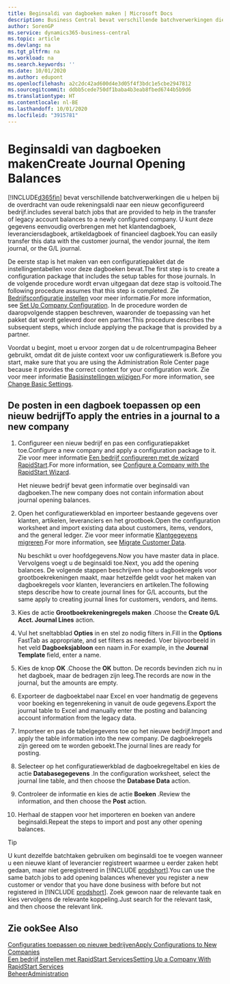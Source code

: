 ```yaml
---
title: Beginsaldi van dagboeken maken | Microsoft Docs
description: Business Central bevat verschillende batchverwerkingen die u helpen bij de overdracht van oude rekeningsaldi naar een nieuw geconfigureerd bedrijf. U kunt deze gegevens gemakkelijk overbrengen met dagboekboekingen.
author: SorenGP
ms.service: dynamics365-business-central
ms.topic: article
ms.devlang: na
ms.tgt_pltfrm: na
ms.workload: na
ms.search.keywords: ''
ms.date: 10/01/2020
ms.author: edupont
ms.openlocfilehash: a2c2dc42ad600d4e3d05f4f3bdc1e5cbe2947812
ms.sourcegitcommit: ddbb5cede750df1baba4b3eab8fbed6744b5b9d6
ms.translationtype: HT
ms.contentlocale: nl-BE
ms.lasthandoff: 10/01/2020
ms.locfileid: "3915781"
---
```

# <a name="create-journal-opening-balances"></a><span data-ttu-id="3435a-104">Beginsaldi van dagboeken maken</span><span class="sxs-lookup"><span data-stu-id="3435a-104">Create Journal Opening Balances</span></span>

[!INCLUDE[d365fin](includes/d365fin_md.md)] <span data-ttu-id="3435a-105">bevat verschillende batchverwerkingen die u helpen bij de overdracht van oude rekeningsaldi naar een nieuw geconfigureerd bedrijf.</span><span class="sxs-lookup"><span data-stu-id="3435a-105">includes several batch jobs that are provided to help in the transfer of legacy account balances to a newly configured company.</span></span> <span data-ttu-id="3435a-106">U kunt deze gegevens eenvoudig overbrengen met het klantendagboek, leveranciersdagboek, artikeldagboek of financieel dagboek.</span><span class="sxs-lookup"><span data-stu-id="3435a-106">You can easily transfer this data with the customer journal, the vendor journal, the item journal, or the G/L journal.</span></span>

<span data-ttu-id="3435a-107">De eerste stap is het maken van een configuratiepakket dat de instellingentabellen voor deze dagboeken bevat.</span><span class="sxs-lookup"><span data-stu-id="3435a-107">The first step is to create a configuration package that includes the setup tables for those journals.</span></span> <span data-ttu-id="3435a-108">In de volgende procedure wordt ervan uitgegaan dat deze stap is voltooid.</span><span class="sxs-lookup"><span data-stu-id="3435a-108">The following procedure assumes that this step is completed.</span></span> <span data-ttu-id="3435a-109">Zie [Bedrijfsconfiguratie instellen](admin-set-up-company-configuration.md) voor meer informatie.</span><span class="sxs-lookup"><span data-stu-id="3435a-109">For more information, see [Set Up Company Configuration](admin-set-up-company-configuration.md).</span></span> <span data-ttu-id="3435a-110">In de procedure worden de daaropvolgende stappen beschreven, waaronder de toepassing van het pakket dat wordt geleverd door een partner.</span><span class="sxs-lookup"><span data-stu-id="3435a-110">This procedure describes the subsequent steps, which include applying the package that is provided by a partner.</span></span>  

<span data-ttu-id="3435a-111">Voordat u begint, moet u ervoor zorgen dat u de rolcentrumpagina Beheer gebruikt, omdat dit de juiste context voor uw configuratiewerk is.</span><span class="sxs-lookup"><span data-stu-id="3435a-111">Before you start, make sure that you are using the Administration Role Center page because it provides the correct context for your configuration work.</span></span> <span data-ttu-id="3435a-112">Zie voor meer informatie [Basisinstellingen wijzigen](ui-change-basic-settings.md).</span><span class="sxs-lookup"><span data-stu-id="3435a-112">For more information, see [Change Basic Settings](ui-change-basic-settings.md).</span></span>

## <a name="to-apply-the-entries-in-a-journal-to-a-new-company"></a><span data-ttu-id="3435a-113">De posten in een dagboek toepassen op een nieuw bedrijf</span><span class="sxs-lookup"><span data-stu-id="3435a-113">To apply the entries in a journal to a new company</span></span>

1. <span data-ttu-id="3435a-114">Configureer een nieuw bedrijf en pas een configuratiepakket toe.</span><span class="sxs-lookup"><span data-stu-id="3435a-114">Configure a new company and apply a configuration package to it.</span></span> <span data-ttu-id="3435a-115">Zie voor meer informatie [Een bedrijf configureren met de wizard RapidStart](admin-how-to-configure-a-company-with-the-rapidstart-wizard.md).</span><span class="sxs-lookup"><span data-stu-id="3435a-115">For more information, see [Configure a Company with the RapidStart Wizard](admin-how-to-configure-a-company-with-the-rapidstart-wizard.md).</span></span>  

    <span data-ttu-id="3435a-116">Het nieuwe bedrijf bevat geen informatie over beginsaldi van dagboeken.</span><span class="sxs-lookup"><span data-stu-id="3435a-116">The new company does not contain information about journal opening balances.</span></span>  

2. <span data-ttu-id="3435a-117">Open het configuratiewerkblad en importeer bestaande gegevens over klanten, artikelen, leveranciers en het grootboek.</span><span class="sxs-lookup"><span data-stu-id="3435a-117">Open the configuration worksheet and import existing data about customers, items, vendors, and the general ledger.</span></span> <span data-ttu-id="3435a-118">Zie voor meer informatie [Klantgegevens migreren](admin-migrate-customer-data.md).</span><span class="sxs-lookup"><span data-stu-id="3435a-118">For more information, see [Migrate Customer Data](admin-migrate-customer-data.md).</span></span>  

    <span data-ttu-id="3435a-119">Nu beschikt u over hoofdgegevens.</span><span class="sxs-lookup"><span data-stu-id="3435a-119">Now you have master data in place.</span></span> <span data-ttu-id="3435a-120">Vervolgens voegt u de beginsaldi toe.</span><span class="sxs-lookup"><span data-stu-id="3435a-120">Next, you add the opening balances.</span></span> <span data-ttu-id="3435a-121">De volgende stappen beschrijven hoe u dagboekregels voor grootboekrekeningen maakt, maar hetzelfde geldt voor het maken van dagboekregels voor klanten, leveranciers en artikelen.</span><span class="sxs-lookup"><span data-stu-id="3435a-121">The following steps describe how to create journal lines for G/L accounts, but the same apply to creating journal lines for customers, vendors, and items.</span></span>  
3. <span data-ttu-id="3435a-122">Kies de actie **Grootboekrekeningregels maken** .</span><span class="sxs-lookup"><span data-stu-id="3435a-122">Choose the **Create G/L Acct. Journal Lines** action.</span></span>  
4. <span data-ttu-id="3435a-123">Vul het sneltabblad **Opties** in en stel zo nodig filters in.</span><span class="sxs-lookup"><span data-stu-id="3435a-123">Fill in the **Options** FastTab as appropriate, and set filters as needed.</span></span> <span data-ttu-id="3435a-124">Voer bijvoorbeeld in het veld **Dagboeksjabloon** een naam in.</span><span class="sxs-lookup"><span data-stu-id="3435a-124">For example, in the **Journal Template** field, enter a name.</span></span>  
5. <span data-ttu-id="3435a-125">Kies de knop **OK** .</span><span class="sxs-lookup"><span data-stu-id="3435a-125">Choose the **OK** button.</span></span> <span data-ttu-id="3435a-126">De records bevinden zich nu in het dagboek, maar de bedragen zijn leeg.</span><span class="sxs-lookup"><span data-stu-id="3435a-126">The records are now in the journal, but the amounts are empty.</span></span>  
6. <span data-ttu-id="3435a-127">Exporteer de dagboektabel naar Excel en voer handmatig de gegevens voor boeking en tegenrekening in vanuit de oude gegevens.</span><span class="sxs-lookup"><span data-stu-id="3435a-127">Export the journal table to Excel and manually enter the posting and balancing account information from the legacy data.</span></span>
7. <span data-ttu-id="3435a-128">Importeer en pas de tabelgegevens toe op het nieuwe bedrijf.</span><span class="sxs-lookup"><span data-stu-id="3435a-128">Import and apply the table information into the new company.</span></span> <span data-ttu-id="3435a-129">De dagboekregels zijn gereed om te worden geboekt.</span><span class="sxs-lookup"><span data-stu-id="3435a-129">The journal lines are ready for posting.</span></span>  
8. <span data-ttu-id="3435a-130">Selecteer op het configuratiewerkblad de dagboekregeltabel en kies de actie **Databasegegevens** .</span><span class="sxs-lookup"><span data-stu-id="3435a-130">In the configuration worksheet, select the journal line table, and then choose the **Database Data** action.</span></span>  
9. <span data-ttu-id="3435a-131">Controleer de informatie en kies de actie **Boeken** .</span><span class="sxs-lookup"><span data-stu-id="3435a-131">Review the information, and then choose the **Post** action.</span></span>  
10. <span data-ttu-id="3435a-132">Herhaal de stappen voor het importeren en boeken van andere beginsaldi.</span><span class="sxs-lookup"><span data-stu-id="3435a-132">Repeat the steps to import and post any other opening balances.</span></span>  

> [!TIP]
> <span data-ttu-id="3435a-133">U kunt dezelfde batchtaken gebruiken om beginsaldi toe te voegen wanneer u een nieuwe klant of leverancier registreert waarmee u eerder zaken hebt gedaan, maar niet geregistreerd in [!INCLUDE [prodshort](includes/prodshort.md)].</span><span class="sxs-lookup"><span data-stu-id="3435a-133">You can use the same batch jobs to add opening balances whenever you register a new customer or vendor that you have done business with before but not registered in [!INCLUDE [prodshort](includes/prodshort.md)].</span></span> <span data-ttu-id="3435a-134">Zoek gewoon naar de relevante taak en kies vervolgens de relevante koppeling.</span><span class="sxs-lookup"><span data-stu-id="3435a-134">Just search for the relevant task, and then choose the relevant link.</span></span>

## <a name="see-also"></a><span data-ttu-id="3435a-135">Zie ook</span><span class="sxs-lookup"><span data-stu-id="3435a-135">See Also</span></span>

[<span data-ttu-id="3435a-136">Configuraties toepassen op nieuwe bedrijven</span><span class="sxs-lookup"><span data-stu-id="3435a-136">Apply Configurations to New Companies</span></span>](admin-apply-configuration-to-new-companies.md)  
[<span data-ttu-id="3435a-137">Een bedrijf instellen met RapidStart Services</span><span class="sxs-lookup"><span data-stu-id="3435a-137">Setting Up a Company With RapidStart Services</span></span>](admin-set-up-a-company-with-rapidstart.md)  
[<span data-ttu-id="3435a-138">Beheer</span><span class="sxs-lookup"><span data-stu-id="3435a-138">Administration</span></span>](admin-setup-and-administration.md)  
